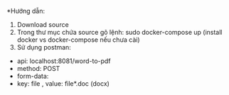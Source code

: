 \*Hướng dẫn:

1.  Download source
2.  Trong thư mục chứa source gõ lệnh: sudo docker-compose up (install docker vs docker-compose nếu chưa cài)
3.  Sử dụng postman:

- api: localhost:8081/word-to-pdf
- method: POST
- form-data:
- key: file , value: file\*.doc (docx)
